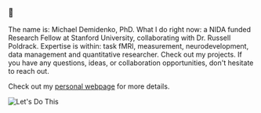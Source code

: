 ### 👋

The name is: Michael Demidenko, PhD. What I do right now: a NIDA funded Research Fellow at Stanford University, collaborating with Dr. Russell Poldrack. Expertise is within: task fMRI, measurement, neurodevelopment, data management and quantitative researcher. 
Check out my projects. If you have any questions, ideas, or collaboration opportunities, don't hesitate to reach out.

Check out my [personal webpage](https://www.michaeldemidenko.com) for more details.

![Let's Do This](https://media.giphy.com/media/v1.Y2lkPTc5MGI3NjExcGJsemI5djdzZXIzdXp0M2d5NW51OWExNWRkc2YwNDJwcDkzY2p5bSZlcD12MV9pbnRlcm5hbF9naWZfYnlfaWQmY3Q9Zw/BpGWitbFZflfSUYuZ9/giphy.gif)






<!--
**demidenm/demidenm** is a ✨ _special_ ✨ repository because its `README.md` (this file) appears on your GitHub profile.

Here are some ideas to get you started:

- 🔭 I’m currently working on ...
- 🌱 I’m currently learning ...
- 👯 I’m looking to collaborate on ...
- 🤔 I’m looking for help with ...
- 💬 Ask me about ...
- 📫 How to reach me: ...
- 😄 Pronouns: ...
- ⚡ Fun fact: ...
-->
